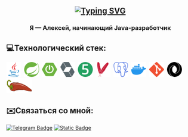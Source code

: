 <h2 align="center">
  <a href="https://git.io/typing-svg"><img src="https://readme-typing-svg.demolab.com?font=Pixelify+Sans&size=40&pause=1000&color=801DF7&center=true&vCenter=true&width=435&lines=Hello%2C+world!" alt="Typing SVG" /></a>
</h2>

<h3 align="center"><b>Я — Алексей, начинающий Java-разработчик</b></h3>


## 💻Технологический стек:


<div>
<img src="https://github.com/Chegulov/Chegulov/blob/main/icons/java-original.svg" title="JAVA 11" width="40" height="40"/>&nbsp
<img src="https://github.com/Chegulov/Chegulov/blob/main/icons/spring-color.svg" title="SPRING FRAMEWORK" width="40" height="40"/>&nbsp
<img src="https://github.com/Chegulov/Chegulov/blob/main/icons/springboot-color.svg" title="SPRING BOOT" width="40" height="40"/>&nbsp
<img src="https://github.com/Chegulov/Chegulov/blob/main/icons/hibernate-color.svg" title="HIBERNATE ORM" width="40" height="40"/>&nbsp
<img src="https://github.com/Chegulov/Chegulov/blob/main/icons/junit5-color.svg" title="JUNIT 5" width="40" height="40"/>&nbsp
<img src="https://github.com/Chegulov/Chegulov/blob/main/icons/apachemaven-color.svg" title="APACHE MAVEN" width="40" height="40"/>&nbsp
<img src="https://github.com/Chegulov/Chegulov/blob/main/icons/postgresql-color.svg" title="POSTGRESQL" width="40" height="40"/>&nbsp
<img src="https://github.com/Chegulov/Chegulov/blob/main/icons/docker-color.svg" title="DOCKER" width="40" height="40"/>&nbsp
<img src="https://github.com/Chegulov/Chegulov/blob/main/icons/git-color.svg" title="GIT" width="40" height="40"/>&nbsp
<img src="https://github.com/Chegulov/Chegulov/blob/main/icons/json-color.svg" title="JSON API" width="40" height="40"/>&nbsp
<img src="https://github.com/Chegulov/Chegulov/blob/main/icons/lombok.svg" title="LOMBOK" width="70" height="40"/>&nbsp
</div>

## ✉️Связаться со мной:


[![Telegram Badge](https://img.shields.io/badge/-@chegulov-2CA5E0?style=for-the-badge&logo=telegram&logoColor=white&link=https://t.me/chegulov)](https://t.me/chegulov)
[![Static Badge](https://img.shields.io/badge/-chegulov.alexey%40gmail.com-ffcc00?style=for-the-badge&logo=maildotru&logoColor=white&link=mailto:chegulov.alexey@gmail.com)](mailto:chegulov.alexey@gmail.com)




<!--
**Chegulov/Chegulov** is a ✨ _special_ ✨ repository because its `README.md` (this file) appears on your GitHub profile.

Here are some ideas to get you started:

- 🔭 I’m currently working on ...
- 🌱 I’m currently learning ...
- 👯 I’m looking to collaborate on ...
- 🤔 I’m looking for help with ...
- 💬 Ask me about ...
- 📫 How to reach me: ...
- 😄 Pronouns: ...
- ⚡ Fun fact: ...
-->
